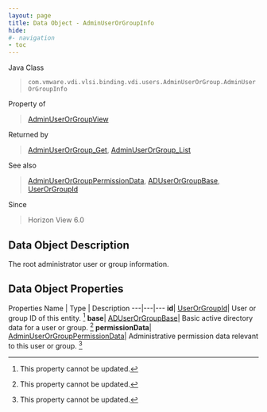 ```yaml
---
layout: page
title: Data Object - AdminUserOrGroupInfo
hide:
#- navigation
- toc
---
```






Java Class
> `com.vmware.vdi.vlsi.binding.vdi.users.AdminUserOrGroup.AdminUserOrGroupInfo`

Property of
> [AdminUserOrGroupView](vdi.users.AdminUserOrGroup.AdminUserOrGroupView.md#field_detail)

Returned by
> [AdminUserOrGroup_Get](vdi.users.AdminUserOrGroup.md#get), [AdminUserOrGroup_List](vdi.users.AdminUserOrGroup.md#list)

See also
> [AdminUserOrGroupPermissionData](vdi.users.AdminUserOrGroup.AdminUserOrGroupPermissionData.md), [ADUserOrGroupBase](vdi.users.ADUserOrGroup.ADUserOrGroupBase.md), [UserOrGroupId](vdi.entity.UserOrGroupId.md)

Since
> Horizon View 6.0


## Data Object Description

The root administrator user or group information.

## Data Object Properties
Properties
Name |  Type |  Description
---|---|---
**id**| [UserOrGroupId](vdi.entity.UserOrGroupId.md)|  User or group ID of this entity. [^2]
**base**| [ADUserOrGroupBase](vdi.users.ADUserOrGroup.ADUserOrGroupBase.md)|  Basic active directory data for a user or group. [^2]
**permissionData**| [AdminUserOrGroupPermissionData](vdi.users.AdminUserOrGroup.AdminUserOrGroupPermissionData.md)|  Administrative permission data relevant to this user or group. [^2]


 


[^2]: This property cannot be updated.